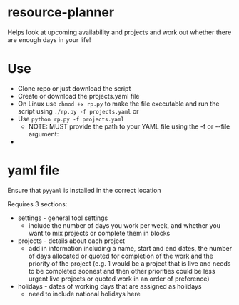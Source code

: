 # resource-planner
Helps look at upcoming availability and projects and work out whether there are enough days in your life!

# Use
* Clone repo or just download the script
* Create or download the projects.yaml file
* On Linux use `chmod +x rp.py` to make the file executable and run the script using `./rp.py -f projects.yaml` or 
* Use `python rp.py -f projects.yaml`
  * NOTE: MUST provide the path to your YAML file using the -f or --file argument:
* 
# yaml file
Ensure that `pyyaml` is installed in the correct location

Requires 3 sections:
* settings - general tool settings
  * include the number of days you work per week, and whether you want to mix projects or complete them in blocks
* projects - details about each project 
  * add in information including a name, start and end dates, the number of days allocated or quoted for completion of the work and the priority of the project (e.g. 1 would be a project that is live and needs to be completed soonest and then other priorities could be less urgent live projects or quoted work in an order of preference)
* holidays - dates of working days that are assigned as holidays
  * need to include national holidays here